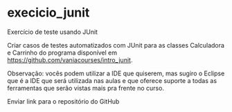 # execicio_junit
Exercício de teste usando JUnit

Criar casos de testes automatizados com JUnit para as classes Calculadora e Carrinho do programa disponível em https://github.com/vaniacourses/intro_junit.

Observação: vocês podem utilizar a IDE que quiserem, mas sugiro o Eclipse que é a IDE que será utilizada nas aulas e que oferece suporte a todas as ferramentas que serão vistas mais pra frente no curso.

Enviar link para o repositório do GitHub
